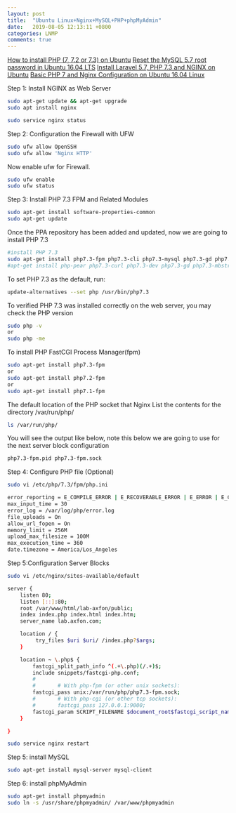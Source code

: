 ```yaml
---
layout: post
title:  "Ubuntu Linux+Nginx+MySQL+PHP+phpMyAdmin"
date:   2019-08-05 12:13:11 +0800
categories: LNMP
comments: true
---
```



[How to install PHP (7, 7.2 or 7.3) on Ubuntu](https://thishosting.rocks/install-php-on-ubuntu/)
[Reset the MySQL 5.7 root password in Ubuntu 16.04 LTS](https://coderwall.com/p/j9btlg/reset-the-mysql-5-7-root-password-in-ubuntu-16-04-lts)
[Install Laravel 5.7, PHP 7.3 and NGINX on Ubuntu](https://www.axfon.com/install-laravel-5-7-php-7-3-and-nginx-on-ubuntu/)
[Basic PHP 7 and Nginx Configuration on Ubuntu 16.04 Linux](https://linuxconfig.org/basic-php-7-and-nginx-configuration-on-ubuntu-16-04-linux)

Step 1: Install NGINX as Web Server
```bash
sudo apt-get update && apt-get upgrade
sudo apt install nginx
```
```bash
sudo service nginx status
```

Step 2: Configuration the Firewall with UFW
```bash
sudo ufw allow OpenSSH
sudo ufw allow 'Nginx HTTP'
```
Now enable ufw for Firewall.
```bash
sudo ufw enable
sudo ufw status
```
Step 3: Install PHP 7.3 FPM and Related Modules
```bash
sudo apt-get install software-properties-common
sudo apt-get update
```


Once the PPA repository has been added and updated, now we are going to install PHP 7.3
```bash
#install PHP 7.3
sudo apt-get install php7.3-fpm php7.3-cli php7.3-mysql php7.3-gd php7.3-imagick php7.3-recode php7.3-tidy php7.3-xmlrpc php7.3-common php7.3-curl php7.3-mbstring php7.3-xml php7.3-bcmath php7.3-bz2 php7.3-intl php7.3-json php7.3-readline php7.3-zip
#apt-get install php-pear php7.3-curl php7.3-dev php7.3-gd php7.3-mbstring php7.3-zip php7.3-mysql php7.3-xml

```

To set PHP 7.3 as the default, run:
```bash
update-alternatives --set php /usr/bin/php7.3
```

To verified PHP 7.3 was installed correctly on the web server, you may check the PHP version
```bash
sudo php -v
or 
sudo php -me
```
To install  PHP  FastCGI Process Manager(fpm)
```bash
sudo apt-get install php7.3-fpm
or
sudo apt-get install php7.2-fpm
or
sudo apt-get install php7.1-fpm
```

The default location of the PHP socket that Nginx List the contents for the directory /var/run/php/
```bash
ls /var/run/php/
```
You will see the output like below, note this below we are going to use for the next server block configuration
```bash
php7.3-fpm.pid php7.3-fpm.sock
```

Step 4: Configure PHP file (Optional)
```bash
sudo vi /etc/php/7.3/fpm/php.ini
```
```bash
error_reporting = E_COMPILE_ERROR | E_RECOVERABLE_ERROR | E_ERROR | E_CORE_ERROR
max_input_time = 30
error_log = /var/log/php/error.log
file_uploads = On
allow_url_fopen = On
memory_limit = 256M
upload_max_filesize = 100M
max_execution_time = 360
date.timezone = America/Los_Angeles
```
Step 5:Configuration Server Blocks
```bash
sudo vi /etc/nginx/sites-available/default
```
```bash
server {
    listen 80;
    listen [::]:80;
    root /var/www/html/lab-axfon/public;
    index index.php index.html index.htm;
    server_name lab.axfon.com;

    location / {
         try_files $uri $uri/ /index.php?$args;        
    }

    location ~ \.php$ {
        fastcgi_split_path_info ^(.+\.php)(/.+)$;
        include snippets/fastcgi-php.conf;
        #
        #       # With php-fpm (or other unix sockets):
        fastcgi_pass unix:/var/run/php/php7.3-fpm.sock;
        #       # With php-cgi (or other tcp sockets):
        #       fastcgi_pass 127.0.0.1:9000;
        fastcgi_param SCRIPT_FILENAME $document_root$fastcgi_script_name;
    }

}
```
```bash
sudo service nginx restart
```

Step 5: install MySQL
```bash
sudo apt-get install mysql-server mysql-client
```

Step 6: install phpMyAdmin
```bash
sudo apt-get install phpmyadmin
sudo ln -s /usr/share/phpmyadmin/ /var/www/phpmyadmin
```

